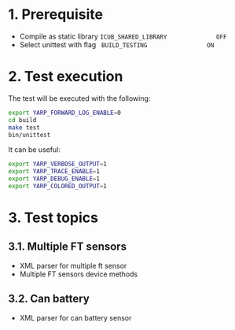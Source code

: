 # 1. Prerequisite

- Compile as static library `ICUB_SHARED_LIBRARY              OFF`
- Select unittest with flag  ` BUILD_TESTING                 ON`

# 2. Test execution

The test will be executed with the following:

```bash
export YARP_FORWARD_LOG_ENABLE=0
cd build
make test
bin/unittest
```

It can be useful:
```bash
export YARP_VERBOSE_OUTPUT=1
export YARP_TRACE_ENABLE=1
export YARP_DEBUG_ENABLE=1
export YARP_COLORED_OUTPUT=1
```

# 3. Test topics

## 3.1. Multiple FT sensors
- XML parser for multiple ft sensor
- Multiple FT sensors device methods

## 3.2. Can battery

- XML parser for can battery sensor
